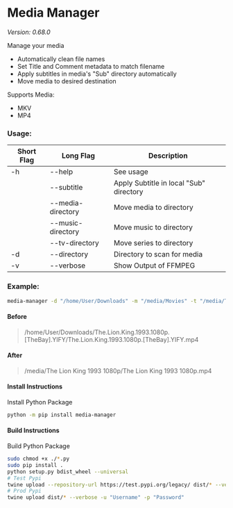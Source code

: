 # Media Manager
*Version: 0.68.0*

Manage your media
- Automatically clean file names 
- Set Title and Comment metadata to match filename
- Apply subtitles in media's "Sub" directory automatically
- Move media to desired destination

Supports Media:
- MKV
- MP4

### Usage:
| Short Flag | Long Flag         | Description                             |
|------------|-------------------|-----------------------------------------|
| -h         | --help            | See usage                               |
|            | --subtitle        | Apply Subtitle in local "Sub" directory |
|            | --media-directory | Move media to directory                 |
|            | --music-directory | Move music to directory                 |
|            | --tv-directory    | Move series to directory                |
| -d         | --directory       | Directory to scan for media             |
| -v         | --verbose         | Show Output of FFMPEG                   |


### Example:
```bash
media-manager -d "/home/User/Downloads" -m "/media/Movies" -t "/media/TV" -s
```
#### Before
> /home/User/Downloads/The.Lion.King.1993.1080p.[TheBay].YIFY/The.Lion.King.1993.1080p.[TheBay].YIFY.mp4 

#### After
> /media/The Lion King 1993 1080p/The Lion King 1993 1080p.mp4

#### Install Instructions
Install Python Package

```bash
python -m pip install media-manager
```

#### Build Instructions
Build Python Package

```bash
sudo chmod +x ./*.py
sudo pip install .
python setup.py bdist_wheel --universal
# Test Pypi
twine upload --repository-url https://test.pypi.org/legacy/ dist/* --verbose -u "Username" -p "Password"
# Prod Pypi
twine upload dist/* --verbose -u "Username" -p "Password"
```
